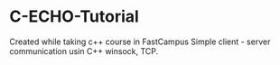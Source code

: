 # C-ECHO-Tutorial

Created while taking c++ course in FastCampus
Simple client - server communication usin C++ winsock, TCP.
